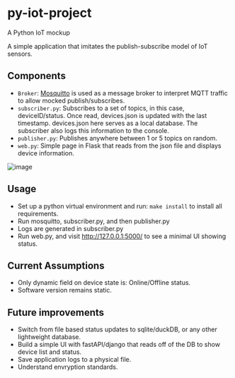 # py-iot-project
A Python IoT mockup


A simple application that imitates the publish-subscribe model of IoT sensors.

## Components

- `Broker`: [Mosquitto](http://mosquitto.org/) is used as a message broker to interpret MQTT traffic to allow mocked publish/subscribes.
- `subscriber.py`: Subscribes to a set of topics, in this case, deviceID/status. Once read, devices.json is updated with the last timestamp. devices.json here serves as a local database. The subscriber also logs this information to the console.
- `publisher.py`: Publishes anywhere between 1 or 5 topics on random.
- `web.py`: Simple page in Flask that reads from the json file and displays device information.


![image](https://github.com/arjunanan6/py-iot-project/assets/102953522/2d63120a-7174-4313-98df-af0c93c85ad8)



## Usage
- Set up a python virtual environment and run: `make install` to install all requirements.
- Run mosquitto, subscriber.py, and then publisher.py
- Logs are generated in subscriber.py
- Run web.py, and visit http://127.0.0.1:5000/ to see a minimal UI showing status.

## Current Assumptions
- Only dynamic field on device state is: Online/Offline status.
- Software version remains static.


## Future improvements
- Switch from file based status updates to sqlite/duckDB, or any other lightweight database.
- Build a simple UI with fastAPI/django that reads off of the DB to show device list and status. 
- Save application logs to a physical file.
- Understand envryption standards.
